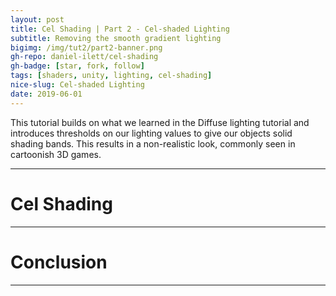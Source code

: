 ```yaml
---
layout: post
title: Cel Shading | Part 2 - Cel-shaded Lighting
subtitle: Removing the smooth gradient lighting
bigimg: /img/tut2/part2-banner.png
gh-repo: daniel-ilett/cel-shading
gh-badge: [star, fork, follow]
tags: [shaders, unity, lighting, cel-shading]
nice-slug: Cel-shaded Lighting
date: 2019-06-01
---
```


This tutorial builds on what we learned in the Diffuse lighting tutorial and introduces thresholds on our lighting values to give our objects solid shading bands. This results in a non-realistic look, commonly seen in cartoonish 3D games.

<hr/>

# Cel Shading

<hr/>

# Conclusion

<hr/>

